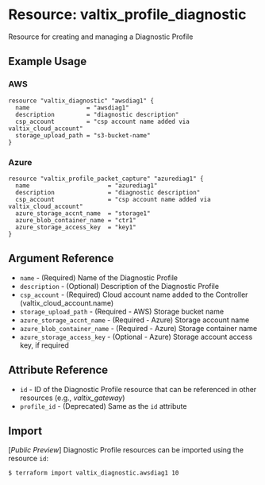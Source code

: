 # Resource: valtix_profile_diagnostic
Resource for creating and managing a Diagnostic Profile

## Example Usage

### AWS
```hcl
resource "valtix_diagnostic" "awsdiag1" {
  name                = "awsdiag1"
  description         = "diagnostic description"
  csp_account         = "csp account name added via valtix_cloud_account"
  storage_upload_path = "s3-bucket-name"
}
```

### Azure
```hcl
resource "valtix_profile_packet_capture" "azurediag1" {
  name                      = "azurediag1"
  description               = "diagnostic description"
  csp_account               = "csp account name added via valtix_cloud_account"
  azure_storage_accnt_name  = "storage1"
  azure_blob_container_name = "ctr1"
  azure_storage_access_key  = "key1"
}
```

## Argument Reference
* `name` - (Required) Name of the Diagnostic Profile
* `description` - (Optional) Description of the Diagnostic Profile
* `csp_account` - (Required) Cloud account name added to the Controller (valtix_cloud_account.name)
* `storage_upload_path` - (Required - AWS) Storage bucket name
* `azure_storage_accnt_name` - (Required - Azure) Storage account name
* `azure_blob_container_name` - (Required - Azure) Storage container name
* `azure_storage_access_key` - (Optional - Azure) Storage account access key, if required

## Attribute Reference
* `id` - ID of the Diagnostic Profile resource that can be referenced in other resources (e.g., *valtix_gateway*)
* `profile_id` - (Deprecated) Same as the `id` attribute

## Import
[*Public Preview*] Diagnostic Profile resources can be imported using the resource `id`:

```hcl
$ terraform import valtix_diagnostic.awsdiag1 10
```